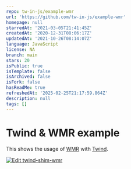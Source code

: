 ```yaml
---
repo: tw-in-js/example-wmr
url: 'https://github.com/tw-in-js/example-wmr'
homepage: null
starredAt: '2021-03-05T21:41:45Z'
createdAt: '2020-12-31T08:06:17Z'
updatedAt: '2021-10-26T08:14:07Z'
language: JavaScript
license: NA
branch: main
stars: 20
isPublic: true
isTemplate: false
isArchived: false
isFork: false
hasReadMe: true
refreshedAt: '2025-02-25T21:17:59.864Z'
description: null
tags: []
---
```


# Twind & WMR example

This shows the usage of [WMR](https://github.com/preactjs/wmr/tree/main/packages/wmr) with [Twind](https://twind.dev).

[![Edit twind-shim-wmr](https://codesandbox.io/static/img/play-codesandbox.svg)](https://codesandbox.io/s/twind-shim-wmr-nu61v?fontsize=14&hidenavigation=1&theme=dark)
